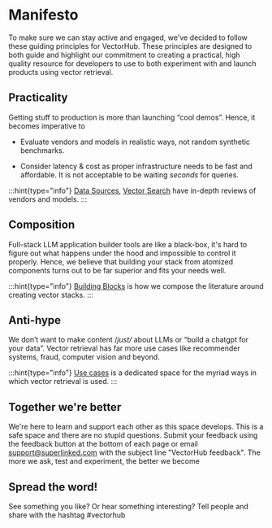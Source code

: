[//]: # (Commenting to test)

# Manifesto

To make sure we can stay active and engaged, we've decided to follow these guiding principles for VectorHub. These principles are designed to both guide and highlight our commitment to creating a practical, high quality resource for developers to use to both experiment with and launch products using vector retrieval. 

## Practicality

Getting stuff to production is more than launching “cool demos”. Hence, it becomes imperative to

* Evaluate vendors and models in realistic ways, not random synthetic benchmarks.

* Consider latency & cost as proper infrastructure needs to be fast and affordable. It is not acceptable to be waiting *seconds* for queries.

:::hint{type="info"}
[Data Sources](building_blocks/data_sources/readme.md), [Vector Search](building_blocks/vector_search/readme.md) have in-depth reviews of vendors and models.
:::

## Composition

Full-stack LLM application builder tools are like a black-box, it's hard to figure out what happens under the hood and impossible to control it properly. Hence, we believe that building your stack from atomized components turns out to be far superior and fits your needs well.

:::hint{type="info"}
[Building Blocks](building_blocks/readme.md) is how we compose the literature around creating vector stacks.
:::

## Anti-hype

We don’t want to make content /*just/* about LLMs or “build a chatgpt for your data”. Vector retrieval has far more use cases like recommender systems, fraud, computer vision and beyond.

:::hint{type="info"}
[Use cases](use_cases/readme.md) is a dedicated space for the myriad ways in which vector retrieval is used.
:::

## Together we're better

We're here to learn and support each other as this space develops. This is a safe space and there are no stupid questions. Submit your feedback using the feedback button at the bottom of each page or email support@superlinked.com with the subject line "VectorHub feedback". The more we ask, test and experiment, the better we become

## Spread the word!

See something you like? Or hear something interesting? Tell people and share with the hashtag #vectorhub




